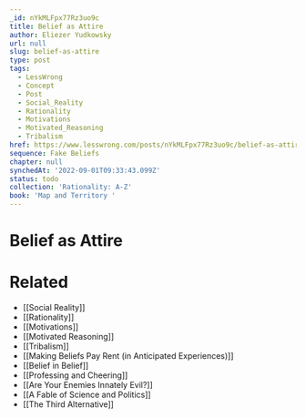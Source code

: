 ```yaml
---
_id: nYkMLFpx77Rz3uo9c
title: Belief as Attire
author: Eliezer Yudkowsky
url: null
slug: belief-as-attire
type: post
tags:
  - LessWrong
  - Concept
  - Post
  - Social_Reality
  - Rationality
  - Motivations
  - Motivated_Reasoning
  - Tribalism
href: https://www.lesswrong.com/posts/nYkMLFpx77Rz3uo9c/belief-as-attire
sequence: Fake Beliefs
chapter: null
synchedAt: '2022-09-01T09:33:43.099Z'
status: todo
collection: 'Rationality: A-Z'
book: 'Map and Territory '
---
```


# Belief as Attire


# Related

- [[Social Reality]]
- [[Rationality]]
- [[Motivations]]
- [[Motivated Reasoning]]
- [[Tribalism]]
- [[Making Beliefs Pay Rent (in Anticipated Experiences)]]
- [[Belief in Belief]]
- [[Professing and Cheering]]
- [[Are Your Enemies Innately Evil?]]
- [[A Fable of Science and Politics]]
- [[The Third Alternative]]